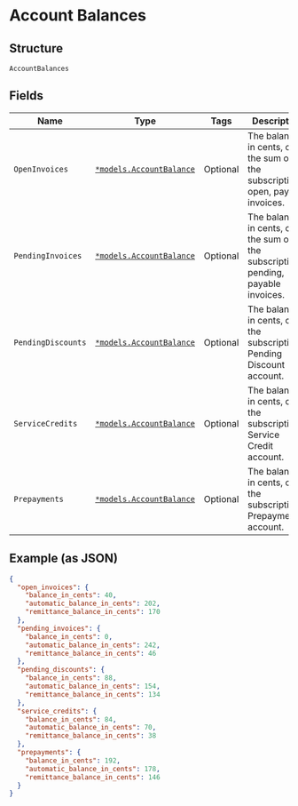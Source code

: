 
# Account Balances

## Structure

`AccountBalances`

## Fields

| Name | Type | Tags | Description |
|  --- | --- | --- | --- |
| `OpenInvoices` | [`*models.AccountBalance`](../../doc/models/account-balance.md) | Optional | The balance, in cents, of the sum of the subscription's  open, payable invoices. |
| `PendingInvoices` | [`*models.AccountBalance`](../../doc/models/account-balance.md) | Optional | The balance, in cents, of the sum of the subscription's  pending, payable invoices. |
| `PendingDiscounts` | [`*models.AccountBalance`](../../doc/models/account-balance.md) | Optional | The balance, in cents, of the subscription's Pending Discount account. |
| `ServiceCredits` | [`*models.AccountBalance`](../../doc/models/account-balance.md) | Optional | The balance, in cents, of the subscription's Service Credit account. |
| `Prepayments` | [`*models.AccountBalance`](../../doc/models/account-balance.md) | Optional | The balance, in cents, of the subscription's Prepayment account. |

## Example (as JSON)

```json
{
  "open_invoices": {
    "balance_in_cents": 40,
    "automatic_balance_in_cents": 202,
    "remittance_balance_in_cents": 170
  },
  "pending_invoices": {
    "balance_in_cents": 0,
    "automatic_balance_in_cents": 242,
    "remittance_balance_in_cents": 46
  },
  "pending_discounts": {
    "balance_in_cents": 88,
    "automatic_balance_in_cents": 154,
    "remittance_balance_in_cents": 134
  },
  "service_credits": {
    "balance_in_cents": 84,
    "automatic_balance_in_cents": 70,
    "remittance_balance_in_cents": 38
  },
  "prepayments": {
    "balance_in_cents": 192,
    "automatic_balance_in_cents": 178,
    "remittance_balance_in_cents": 146
  }
}
```

